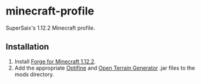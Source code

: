 # minecraft-profile
SuperSaix's 1.12.2 Minecraft profile.

## Installation
1. Install [Forge for Minecraft 1.12.2](https://files.minecraftforge.net/maven/net/minecraftforge/forge/index_1.12.2.html).
2. Add the appropriate [Optifine](https://optifine.net/downloads) and [Open Terrain Generator](https://minecraft.curseforge.com/projects/open-terrain-generator/files) .jar files to the mods directory.
